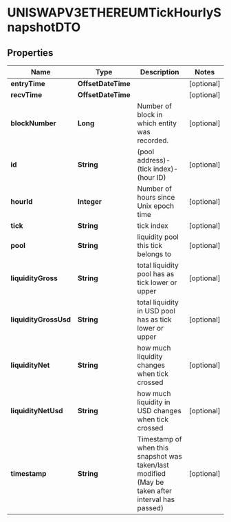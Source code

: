 

# UNISWAPV3ETHEREUMTickHourlySnapshotDTO



## Properties

| Name | Type | Description | Notes |
|------------ | ------------- | ------------- | -------------|
|**entryTime** | **OffsetDateTime** |  |  [optional] |
|**recvTime** | **OffsetDateTime** |  |  [optional] |
|**blockNumber** | **Long** | Number of block in which entity was recorded. |  [optional] |
|**id** | **String** | (pool address)-(tick index)-(hour ID) |  [optional] |
|**hourId** | **Integer** | Number of hours since Unix epoch time |  [optional] |
|**tick** | **String** | tick index |  [optional] |
|**pool** | **String** | liquidity pool this tick belongs to |  [optional] |
|**liquidityGross** | **String** | total liquidity pool has as tick lower or upper |  [optional] |
|**liquidityGrossUsd** | **String** | total liquidity in USD pool has as tick lower or upper |  [optional] |
|**liquidityNet** | **String** | how much liquidity changes when tick crossed |  [optional] |
|**liquidityNetUsd** | **String** | how much liquidity in USD changes when tick crossed |  [optional] |
|**timestamp** | **String** | Timestamp of when this snapshot was taken/last modified (May be taken after interval has passed) |  [optional] |



